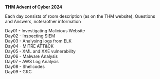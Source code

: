 **THM Advent of Cyber 2024**

Each day consists of room description (as on the THM website), Questions and Answers, notes/other information

Day01 - Investigating Malicious Website<br>
Day02 - Inspecting SIEM<br>
Day03 - Analysing logs from ELK<br>
Day04 - MITRE ATT&CK<br>
Day05 - XML and XXE vulnerability<br>
Day06 - Malware Analysis<br>
Day07 - AWS Log Analysis<br>
Day08 - Shellcodes<br>
Day09 - GRC<br>
